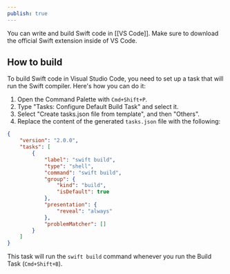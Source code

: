 ```yaml
---
publish: true
---
```

You can write and build Swift code in [[VS Code]]. Make sure to download the official Swift extension inside of VS Code. 

## How to build
To build Swift code in Visual Studio Code, you need to set up a task that will run the Swift compiler. Here's how you can do it:

1. Open the Command Palette with `Cmd+Shift+P`.
2. Type "Tasks: Configure Default Build Task" and select it.
3. Select "Create tasks.json file from template", and then "Others".
4. Replace the content of the generated `tasks.json` file with the following:

```json
{
    "version": "2.0.0",
    "tasks": [
        {
            "label": "swift build",
            "type": "shell",
            "command": "swift build",
            "group": {
                "kind": "build",
                "isDefault": true
            },
            "presentation": {
                "reveal": "always"
            },
            "problemMatcher": []
        }
    ]
}
```

This task will run the `swift build` command whenever you run the Build Task (`Cmd+Shift+B`).